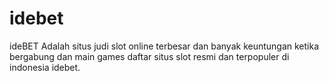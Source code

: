 # idebet
ideBET Adalah situs judi slot online terbesar dan banyak keuntungan ketika bergabung dan main games daftar situs slot resmi dan terpopuler di indonesia idebet.
